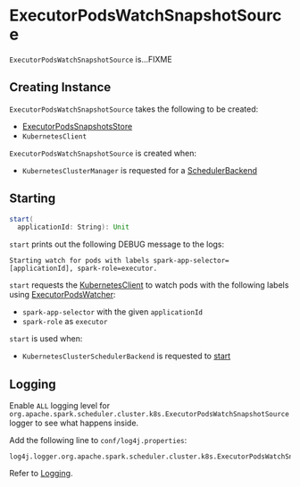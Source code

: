 # ExecutorPodsWatchSnapshotSource

`ExecutorPodsWatchSnapshotSource` is...FIXME

## Creating Instance

`ExecutorPodsWatchSnapshotSource` takes the following to be created:

* <span id="snapshotsStore"> [ExecutorPodsSnapshotsStore](ExecutorPodsSnapshotsStore.md)
* <span id="kubernetesClient"> `KubernetesClient`

`ExecutorPodsWatchSnapshotSource` is created when:

* `KubernetesClusterManager` is requested for a [SchedulerBackend](KubernetesClusterManager.md#createSchedulerBackend)

## <span id="start"> Starting

```scala
start(
  applicationId: String): Unit
```

`start` prints out the following DEBUG message to the logs:

```text
Starting watch for pods with labels spark-app-selector=[applicationId], spark-role=executor.
```

`start` requests the [KubernetesClient](#kubernetesClient) to watch pods with the following labels using [ExecutorPodsWatcher](ExecutorPodsWatcher.md):

* `spark-app-selector` with the given `applicationId`
* `spark-role` as `executor`

`start` is used when:

* `KubernetesClusterSchedulerBackend` is requested to [start](KubernetesClusterSchedulerBackend.md#start)

## Logging

Enable `ALL` logging level for `org.apache.spark.scheduler.cluster.k8s.ExecutorPodsWatchSnapshotSource` logger to see what happens inside.

Add the following line to `conf/log4j.properties`:

```text
log4j.logger.org.apache.spark.scheduler.cluster.k8s.ExecutorPodsWatchSnapshotSource=ALL
```

Refer to [Logging](spark-logging.md).
